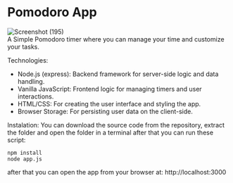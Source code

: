 # Pomodoro App 

![Screenshot (195)](https://github.com/user-attachments/assets/187f7e6f-9f3c-4273-b5c8-7f050e0b4084)                                
A Simple Pomodoro timer where you can manage your time and customize your tasks.

Technologies:                                     
- Node.js (express): Backend framework for server-side logic and data handling.               
- Vanilla JavaScript: Frontend logic for managing timers and user interactions.        
- HTML/CSS: For creating the user interface and styling the app.        
- Browser Storage: For persisting user data on the client-side.   

Instalation: 
You can download the source code from the repository, extract the folder and open the folder in a terminal
after that you can run these script:

    npm install    
    node app.js

after that you can open the app from your browser at: http://localhost:3000


 
 
